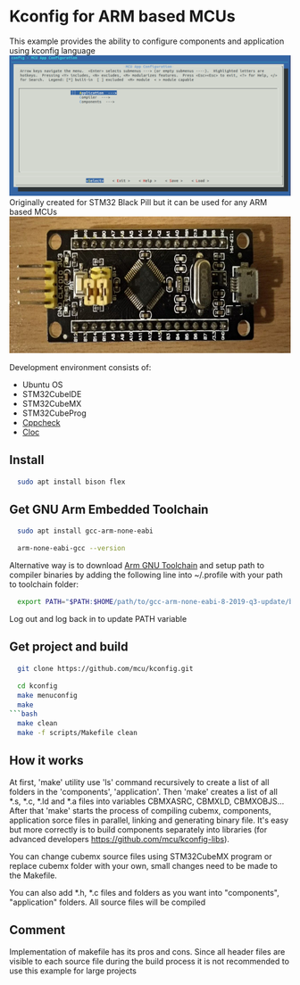 # Kconfig for ARM based MCUs

This example provides the ability to configure components and application
using kconfig language
![](scripts/menu/menuconfig.png)
Originally created for STM32 Black Pill but it can be used for any ARM
based MCUs
<img src="scripts/menu/blackpill.jpeg" width="640" height="245">

Development environment consists of:
 * Ubuntu OS
 * STM32CubeIDE
 * STM32CubeMX
 * STM32CubeProg
 * [Cppcheck](https://github.com/danmar/cppcheck.git)
 * [Cloc](https://github.com/AlDanial/cloc.git)

## Install

```bash
  sudo apt install bison flex
```

## Get GNU Arm Embedded Toolchain

```bash
  sudo apt install gcc-arm-none-eabi
```
```bash
  arm-none-eabi-gcc --version
```

Alternative way is to download
[Arm GNU Toolchain](https://developer.arm.com/Tools%20and%20Software/GNU%20Toolchain)
and setup path to compiler binaries by adding the following line
into ~/.profile with your path to toolchain folder:

```bash
  export PATH="$PATH:$HOME/path/to/gcc-arm-none-eabi-8-2019-q3-update/bin"
```

Log out and log back in to update PATH variable

## Get project and build

```bash
  git clone https://github.com/mcu/kconfig.git
```
```bash
  cd kconfig
  make menuconfig
  make
```bash
  make clean
  make -f scripts/Makefile clean
```

## How it works

At first, 'make' utility use 'ls' command recursively to create a list of all
folders in the 'components', 'application'. Then 'make' creates a list of all
*.s, *.c, *.ld and *.a files into variables CBMXASRC, CBMXLD, CBMXOBJS...
After that 'make' starts the process of compiling cubemx, components,
application sorce files in parallel, linking and generating binary file.
It's easy but more correctly is to build components separately into
libraries (for advanced developers https://github.com/mcu/kconfig-libs).

You can change cubemx source files using STM32CubeMX program or replace cubemx
folder with your own, small changes need to be made to the Makefile.

You can also add *.h, *.c files and folders as you want into "components",
"application" folders. All source files will be compiled

## Comment

Implementation of makefile has its pros and cons. Since all header files
are visible to each source file during the build process it is not recommended
to use this example for large projects
